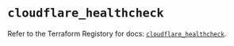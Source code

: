 # `cloudflare_healthcheck`

Refer to the Terraform Registory for docs: [`cloudflare_healthcheck`](https://www.terraform.io/docs/providers/cloudflare/r/healthcheck).
